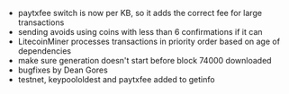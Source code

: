 * paytxfee switch is now per KB, so it adds the correct fee for large transactions
* sending avoids using coins with less than 6 confirmations if it can
* LitecoinMiner processes transactions in priority order based on age of dependencies
* make sure generation doesn't start before block 74000 downloaded
* bugfixes by Dean Gores
* testnet, keypoololdest and paytxfee added to getinfo
